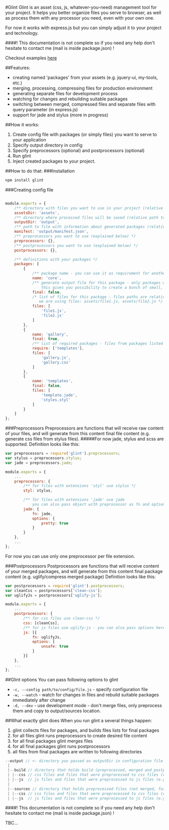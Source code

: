 #Glint
Glint is an asset (css, js, whatever-you-need) management tool for your project.
It helps you better organize files you serve to browser, as well as process them with any processor you need, even with your own one.

For now it works with express.js but you can simply adjust it to your project and technology.

####! This documentation is not complete so if you need any help don't hesitate to contact me (mail is inside package.json) !

Checkout examples [here](https://github.com/mateuszwozniak/glint-examples/)


##Features:
- creating named 'packages' from your assets (e.g. jquery-ui, my-tools, etc.)
- merging, processing, compressing files for production environment
- generating separate files for development process
- watching for changes and rebuilding suitable packages
- switching between merged, compressed files and separate files with query parameter (in express.js)
- support for jade and stylus (more in progress)

##How it works:
1. Create config file with packages (or simply files) you want to serve to your application
2. Specify output directory in config
3. Specify preprocessors (optional) and postprocessors (optional)
4. Run glint
5. Inject created packages to your project.

##How to do that:
###Installation
```javascript
npm install glint
```
###Creating config file
```javascript

module.exports = {
    /** directory with files you want to use in your project (relative path to this file) */
    assetsDir: 'assets',
    /** directory where processed files will be saved (relative path to this file) */
    outputDir: 'output',
    /** path to file with information about generated packages (relative path to this file) */
    manifest: 'output/manifest.json',
    /** preprocessors you want to use (explained below) */
    preprocessors: {},
    /** postprocessors you want to use (explained below) */
    postprocessors: {},

    /** definitions with your packages */
    packages: [
        {
            /** package name - you can use it as requirement for another package */
            name: 'core',
            /** generate output file for this package - only packages with final set to true will be saved to output directory
                this gives you possibility to create a bunch of small, reusable packages which will be included in final packages */
            final: false,
            /* list of files for this package - files paths are relative to directory passed as 'assetsDir', so in this case
               we are using files: assets/file1.js, assets/file2.js */
            files: [
                'file1.js',
                'file2.js'
            ]
        },
        {
            name: 'gallery',
            final: true,
            /** list of required packages - files from packages listed here will be included before files from this package */
            require: ['templates'],
            files: [
                'gallery.js',
                'gallery.css'
            ]
        },
        {
            name: 'templates',
            final: false,
            files: [
                'template.jade',
                'styles.styl'
            ]
        }
    ]
};
```

###Preprocessors
Preprocessors are functions that will receive raw content of your files, and will generate from this content final file content (e.g. generate css files from stylus files).
#####For now jade, stylus and scss are supported.
Definition looks like this:
```javascript
var preprocessors = require('glint').preprocessors;
var stylus = preprocessors.stylus;
var jade = preprocessors.jade;

module.exports = {
    ...
    preprocessors: {
        /** for files with extensions 'styl' use stylus */
        styl: stylus,

        /** for files with extensions 'jade' use jade
            you can also pass object with preprocessor as fn and options for this preprocessor */
        jade: {
            fn: jade,
            options: {
                pretty: true
            }
        }
    },
    ...
};

```
For now you can use only one preprocessor per file extension.

###Postprocessors
Postprocessors are functions that will receive content of your merged packages, and will generate from this content final package content (e.g. uglify/compress merged package)
Definition looks like this:
```javascript
var postprocessors = require('glint').postprocessors;
var cleanCss = postprocessors['clean-css'];
var uglifyJs = postprocessors['uglify-js'];

module.exports = {
    ...
    postprocessors: {
        /** for css files use clean-css */
        css: [cleanCss],
        /** for js files use uglify-js - you can also pass options here */
        js: [{
            fn: uglifyJs,
            options: {
                unsafe: true
            }
        }]
    },
    ...
};


```


##Glint options
You can pass following options to glint
- `-c, --config path/to/config/file.js` - specify configuration file
- `-w, --watch` - watch for changes in files and rebuild suitable packages immediately after change
- `-d, --dev` - use development mode - don't merge files, only preprocess them and copy to output/sources location.


##What exactly glint does
When you run glint a several things happen:

1. glint collects files for packages, and builds files lists for final packages
2. for all files glint runs preprocessors to create desired file content
3. for all final packages glint merges files
4. for all final packages glint runs postprocessors
5. all files from final packages are written to following directories

```javascript
--output // <- directory you passed as outputDir in configuration file
 |
 |--build // directory that holds build (preprocessed, merged and postprocessed files)
 | |--css // css files and files that were preprocessed to css files (e.g. stylus files)
 | |--js  // js files and files that were preprocessed to js files (e.g. jade)
 |
 |--sources // directory that holds preprocessed files (not merged, for development usage)
 | |--css // css files and files that were preprocessed to css files (e.g. stylus files)
 | |--js  // js files and files that were preprocessed to js files (e.g. jade)

```

####! This documentation is not complete so if you need any help don't hesitate to contact me (mail is inside package.json) !

TBC...
